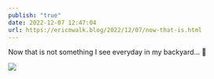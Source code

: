 ```yaml
---
publish: "true"
date: 2022-12-07 12:47:04
url: https://ericmwalk.blog/2022/12/07/now-that-is.html
---
```

Now that is not something I see everyday in my backyard… 🦊


![](https://ericmwalk.blog/uploads/2022/2be6621c4d.jpg)